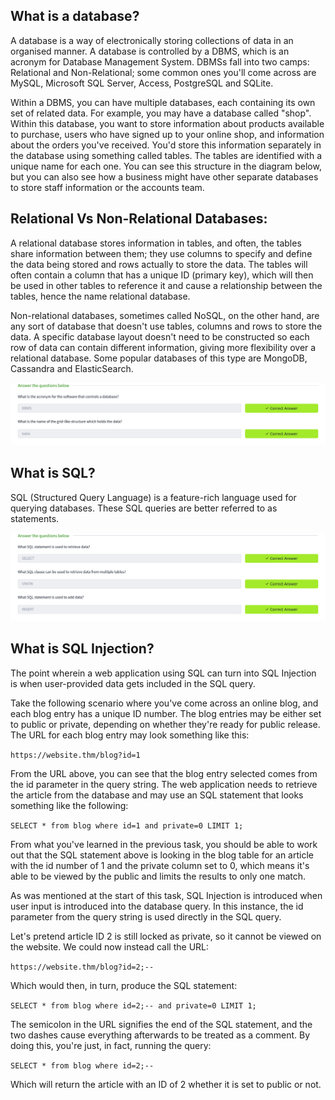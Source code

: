 ## What is a database?

A database is a way of electronically storing collections of data in an organised manner. A database is controlled by a DBMS, which is an acronym for  Database Management System. DBMSs fall into two camps: Relational and Non-Relational; some common ones you'll come across are MySQL, Microsoft SQL Server, Access, PostgreSQL and SQLite.

Within a DBMS, you can have multiple databases, each containing its own set of related data. For example, you may have a database called "shop". Within this database, you want to store information about products available to purchase, users who have signed up to your online shop, and information about the orders you've received. You'd store this information separately in the database using something called tables. The tables are identified with a unique name for each one. You can see this structure in the diagram below, but you can also see how a business might have other separate databases to store staff information or the accounts team.

## Relational Vs Non-Relational Databases:
A relational database stores information in tables, and often, the tables share information between them; they use columns to specify and define the data being stored and rows actually to store the data. The tables will often contain a column that has a unique ID (primary key), which will then be used in other tables to reference it and cause a relationship between the tables, hence the name relational database.


Non-relational databases, sometimes called NoSQL, on the other hand, are any sort of database that doesn't use tables, columns and rows to store the data. A specific database layout doesn't need to be constructed so each row of data can contain different information, giving more flexibility over a relational database.  Some popular databases of this type are MongoDB, Cassandra and ElasticSearch.

![alt text](image-17.png)

## What is SQL?

SQL (Structured Query Language) is a feature-rich language used for querying databases. These SQL queries are better referred to as statements.

![alt text](image-18.png)

## What is SQL Injection?
The point wherein a web application using SQL can turn into SQL Injection is when user-provided data gets included in the SQL query.

Take the following scenario where you've come across an online blog, and each blog entry has a unique ID number. The blog entries may be either set to public or private, depending on whether they're ready for public release. The URL for each blog entry may look something like this:

`https://website.thm/blog?id=1`

From the URL above, you can see that the blog entry selected comes from the id parameter in the query string. The web application needs to retrieve the article from the database and may use an SQL statement that looks something like the following:

`SELECT * from blog where id=1 and private=0 LIMIT 1;`

From what you've learned in the previous task, you should be able to work out that the SQL statement above is looking in the blog table for an article with the id number of 1 and the private column set to 0, which means it's able to be viewed by the public and limits the results to only one match.

As was mentioned at the start of this task, SQL Injection is introduced when user input is introduced into the database query. In this instance, the id parameter from the query string is used directly in the SQL query.

Let's pretend article ID 2 is still locked as private, so it cannot be viewed on the website. We could now instead call the URL:
 
`https://website.thm/blog?id=2;--`

Which would then, in turn, produce the SQL statement:

`SELECT * from blog where id=2;-- and private=0 LIMIT 1;`

The semicolon in the URL signifies the end of the SQL statement, and the two dashes cause everything afterwards to be treated as a comment. By doing this, you're just, in fact, running the query:

`SELECT * from blog where id=2;--`

Which will return the article with an ID of 2 whether it is set to public or not.
